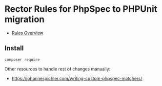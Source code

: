 # Rector Rules for PhpSpec to PHPUnit migration


* [Rules Overview](/docs/rector_rules_overview.md)

## Install

```bash
composer require
```

Other resources to handle rest of changes manually:

* https://johannespichler.com/writing-custom-phpspec-matchers/
